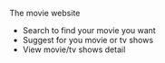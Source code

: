 The movie website
+ Search to find your movie you want
+ Suggest for you movie or tv shows 
+ View movie/tv shows detail

